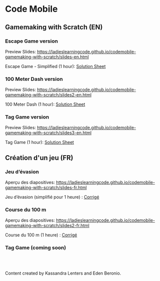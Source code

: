 # Code Mobile
## Gamemaking with Scratch (EN)

### Escape Game version

Preview Slides: https://ladieslearningcode.github.io/codemobile-gamemaking-with-scratch/slides-en.html

Escape Game - Simplified (1 hour): <a href="https://docs.google.com/document/d/1wYOQ-OcaKxYpzc3myC1MWzan-vPKda642PuX4XYUZao/edit?usp=sharing">Solution Sheet</a>

### 100 Meter Dash version

Preview Slides: https://ladieslearningcode.github.io/codemobile-gamemaking-with-scratch/slides2-en.html

100 Meter Dash (1 hour): <a href="https://docs.google.com/document/d/15HDkQQvsdUfE6n_YMb3dJ7Dm2iv_62ZBNDN4bnUqifM/edit?usp=sharing">Solution Sheet</a>

### Tag Game version

Preview Slides: https://ladieslearningcode.github.io/codemobile-gamemaking-with-scratch/slides3-en.html

Tag Game (1 hour): <a href="https://docs.google.com/document/d/1TBFRpxi2nIj8dKXbfu029J3rl39cGh7VpjswdNvmX5A/edit?usp=sharing">Solution Sheet</a>


## Création d'un jeu (FR)

### Jeu d’évasion

Aperçu des diapositives: https://ladieslearningcode.github.io/codemobile-gamemaking-with-scratch/slides-fr.html

Jeu d’évasion (simplifié pour 1 heure) : <a href="https://drive.google.com/file/d/0B_fFXOTsCzY7RXNtMHc3d19UNktZWXVabnpGVld5RnZYeVhj/view?usp=sharing">Corrigé</a>

### Course du 100 m

Aperçu des diapositives: https://ladieslearningcode.github.io/codemobile-gamemaking-with-scratch/slides2-fr.html

Course du 100 m (1 heure) : <a href="https://drive.google.com/file/d/0B_fFXOTsCzY7bVZDVDU2UDd1SDN3OFI3eWlxalhfS2w3djRV/view?usp=sharing">Corrigé</a>

### Tag Game (coming soon)


<br><br>

Content created by Kassandra Lenters and Eden Beronio.
